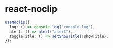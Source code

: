 # react-noclip

```typescript
useNoclip({
  log: () => console.log("console.log"),
  alert: () => alert("alert"),
  toggleTitle: () => setShowTitle(!showTitle),
});
```
